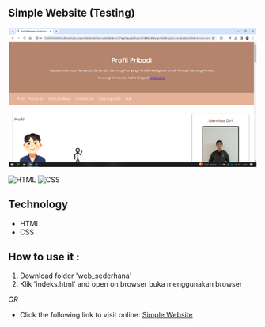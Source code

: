 ## Simple Website (Testing)

<p align="center">
  <img width="500" alt="logo" src="Screenshot_3.png"/>
</p>

![HTML](https://img.shields.io/badge/HTML%20-light.svg?&style=flat&logo=html5&logoColor=%23F7DF1E&color=FF6347)
![CSS](https://img.shields.io/badge/CSS%20-light.svg?&style=flat&logo=css3&logoColor=%23F7DF1E&color=1E90FF)

## Technology
- HTML
- CSS

## How to use it :
1. Download folder 'web_sederhana'
2. Klik 'indeks.html' and open on browser buka menggunakan browser

<i>OR</i>

- Click the following link to visit online: [Simple Website](https://ifulrahman.github.io/ifulrahmanSimpleWeb.github.io/)
